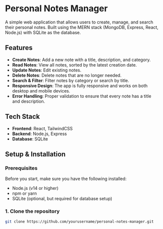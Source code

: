# Personal Notes Manager

A simple web application that allows users to create, manage, and search their personal notes. Built using the MERN stack (MongoDB, Express, React, Node.js) with SQLite as the database.

## Features
- **Create Notes**: Add a new note with a title, description, and category.
- **Read Notes**: View all notes, sorted by the latest creation date.
- **Update Notes**: Edit existing notes.
- **Delete Notes**: Delete notes that are no longer needed.
- **Search & Filter**: Filter notes by category or search by title.
- **Responsive Design**: The app is fully responsive and works on both desktop and mobile devices.
- **Error Handling**: Proper validation to ensure that every note has a title and description.

## Tech Stack
- **Frontend**: React, TailwindCSS
- **Backend**: Node.js, Express
- **Database**: SQLite

## Setup & Installation

### Prerequisites
Before you start, make sure you have the following installed:
- Node.js (v14 or higher)
- npm or yarn
- SQLite (optional, but required for database setup)

### 1. Clone the repository
```bash
git clone https://github.com/yourusername/personal-notes-manager.git



